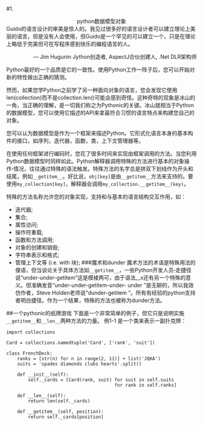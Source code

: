 #1.          <center>python数据模型对象</center> 
Guido的语言设计的审美是惊人的。我见过很多好的语言设计者可以建立理论上美丽的语言，但是没有人会使用，但Guido是一个罕见的可以建立一个，只是在理论上略低于完美但可在写程序感到快乐的编程语言的人。
<p align="right">— Jim Hugunin Jython创造者, AspectJ合伙创建人, .Net DLR架构师</p>
Python最好的一个品质是它的一致性。使用Python工作一阵子后，您可以开始对新的特性做出正确的猜测。

然而，如果您学Python之前学了另一种面向对象的语言，您会发现它使用len(collection)而不是collection.len()可能会感到奇怪。这种奇特的现象是冰山的一角，当正确的理解，是一切我们称之为Pythonic的关键。冰山就相当于Python的数据模型，您可以使用它描述的API来拿最符合习惯的语言特点来构建您自己的对象。

您可以认为数据模型是作为一个框架来描述Python。它形式化语言本身的基本构件的接口，如序列，迭代器，函数，类，上下文管理器等。

在使用任何框架进行编码时，您花了很多时间来实现由框架调用的方法。当您利用Python数据模型时同样如此。Python解释器调用特殊的方法进行基本的对象操作‐情况，往往通过特殊的语法触发。特殊方法的名字总是拼双下划线作为开头和结尾，例如`__getitem__`。好比说，`obj[key]`是由`__getitem__`方法来支持的。要使用`my_collection[key]`，解释器会调用`my_collection.__getitem__(key)`。

特殊的方法名称允许您的对象实现，支持和与基本的语言结构交互作用，如：

* 迭代器; 
* 集合; 
* 属性访问; 
* 操作符重载; 
* 函数和方法调用; 
* 对象的创建和销毁; 
* 字符串表示和格式; 
* 管理上下文等 (i.e. with 块); 
###魔术和dunder 
魔术方法的术语是特殊用法的俚语，但当谈论关于具体方法如`__getitem__`，一些Python开发人员‐走捷径说“under-under-getitem”这是模棱两可，由于语法__x还有另一个特殊的意义。但准确发音“under-under-getitem-under- under ”是无聊的，所以我效仿作者，Steve Holden老师说“dunder-getitem ”。所有有经验的python支持者明白捷径。作为一个结果，特殊的方法也被称为dunder方法。

##一个pythonic的纸牌游戏
下面是一个非常简单的例子，但它只是说明实施`__getitem__`和`__len__`两种方法的力量。
例1-1 是一个类来表示一副扑克牌：
```
import collections

Card = collections.namedtuple('Card', ['rank', 'suit'])

class FrenchDeck:
    ranks = [str(n) for n in range(2, 11)] + list('JQKA')
    suits = 'spades diamonds clubs hearts'.split()

    def __init__(self):
        self._cards = [Card(rank, suit) for suit in self.suits
                                        for rank in self.ranks]

    def __len__(self):
        return len(self._cards)

    def __getitem__(self, position):
        return self._cards[position]
```
